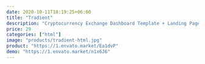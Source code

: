 ```yaml
---
date: 2020-10-11T18:19:25+06:00
title: "Tradient"
description: "Cryptocurrency Exchange Dashboard Template + Landing Page"
price: 29
categories: ["html"]
image: "products/tradient-html.jpg"
product: "https://1.envato.market/Ea1dvP"
demo: "https://1.envato.market/n1x6J6"
---
```


